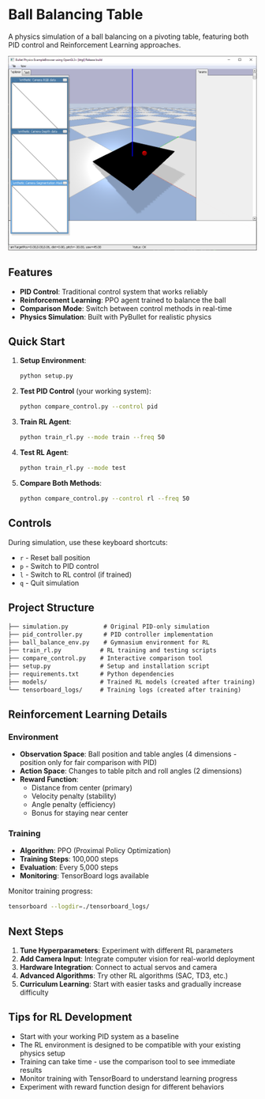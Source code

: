 # Ball Balancing Table

A physics simulation of a ball balancing on a pivoting table, featuring both PID control and Reinforcement Learning approaches.

![alt text](sim.png)

## Features

- **PID Control**: Traditional control system that works reliably
- **Reinforcement Learning**: PPO agent trained to balance the ball
- **Comparison Mode**: Switch between control methods in real-time
- **Physics Simulation**: Built with PyBullet for realistic physics

## Quick Start

1. **Setup Environment**:
   ```bash
   python setup.py
   ```

2. **Test PID Control** (your working system):
   ```bash
   python compare_control.py --control pid
   ```

3. **Train RL Agent**:
   ```bash
   python train_rl.py --mode train --freq 50
   ```

4. **Test RL Agent**:
   ```bash
   python train_rl.py --mode test
   ```

5. **Compare Both Methods**:
   ```bash
   python compare_control.py --control rl --freq 50
   ```

## Controls

During simulation, use these keyboard shortcuts:
- `r` - Reset ball position
- `p` - Switch to PID control
- `l` - Switch to RL control (if trained)
- `q` - Quit simulation

## Project Structure

```
├── simulation.py          # Original PID-only simulation
├── pid_controller.py      # PID controller implementation
├── ball_balance_env.py    # Gymnasium environment for RL
├── train_rl.py           # RL training and testing scripts
├── compare_control.py    # Interactive comparison tool
├── setup.py              # Setup and installation script
├── requirements.txt      # Python dependencies
├── models/               # Trained RL models (created after training)
└── tensorboard_logs/     # Training logs (created after training)
```

## Reinforcement Learning Details

### Environment
- **Observation Space**: Ball position and table angles (4 dimensions - position only for fair comparison with PID)
- **Action Space**: Changes to table pitch and roll angles (2 dimensions)
- **Reward Function**: 
  - Distance from center (primary)
  - Velocity penalty (stability)
  - Angle penalty (efficiency)
  - Bonus for staying near center

### Training
- **Algorithm**: PPO (Proximal Policy Optimization)
- **Training Steps**: 100,000 steps
- **Evaluation**: Every 5,000 steps
- **Monitoring**: TensorBoard logs available

Monitor training progress:
```bash
tensorboard --logdir=./tensorboard_logs/
```

## Next Steps

1. **Tune Hyperparameters**: Experiment with different RL parameters
2. **Add Camera Input**: Integrate computer vision for real-world deployment
3. **Hardware Integration**: Connect to actual servos and camera
4. **Advanced Algorithms**: Try other RL algorithms (SAC, TD3, etc.)
5. **Curriculum Learning**: Start with easier tasks and gradually increase difficulty

## Tips for RL Development

- Start with your working PID system as a baseline
- The RL environment is designed to be compatible with your existing physics setup
- Training can take time - use the comparison tool to see immediate results
- Monitor training with TensorBoard to understand learning progress
- Experiment with reward function design for different behaviors
